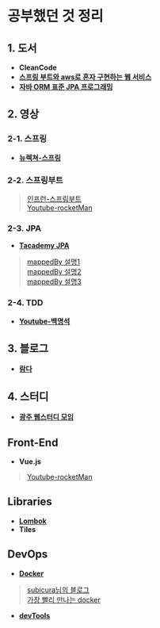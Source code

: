 # 공부했던 것 정리

## 1. 도서
 * **CleanCode**
 * **[스프링 부트와 aws로 혼자 구현하는 웹 서비스](https://github.com/kimmari10/freelec-springboot2-webservice)**
 * **[자바 ORM 표준 JPA 프로그래밍](https://github.com/holyeye/jpabook)**

## 2. 영상
### 2-1. 스프링
 * **[뉴렉쳐-스프링](http://newlecture.com/)**
### 2-2. 스프링부트
 > [인프런-스프링부트](https://www.inflearn.com/course/%EC%8A%A4%ED%94%84%EB%A7%81%EB%B6%80%ED%8A%B8)   
 > [Youtube-rocketMan](https://www.youtube.com/watch?v=yRfivQ90vcs)

### 2-3. JPA
 * **[Tacademy JPA](https://youtu.be/WfrSN9Z7MiA)**
 > [mappedBy 설명1](https://www.youtube.com/watch?v=0zTtkIYMOIw)   
 > [mappedBy 설명2](https://www.youtube.com/watch?v=0zTtkIYMOIw)   
 > [mappedBy 설명3](https://www.youtube.com/watch?v=hsSc5epPXDs)
### 2-4. TDD
 * **[Youtube-백명석](https://www.youtube.com/watch?v=wmHV6L0e1sU&index=7&t=1538s&list=PLagTY0ogyVkIl2kTr08w-4MLGYWJz7lNK)**

## 3. 블로그
 * **[람다](http://www.eriklievaart.com/blog/lambda.html)**
 
## 4. 스터디
 * **[광주 웹스터디 모임](http://study.gwangju.kr)**
 
## Front-End
 * **Vue.js**
 > [Youtube-rocketMan](https://www.youtube.com/watch?v=yRfivQ90vcs)
 
## Libraries
 * **[Lombok](https://cheese10yun.github.io/lombok/)**
 * **Tiles**

## DevOps
 * **[Docker](http://docker.io)**
 > [subicura님의 블로그](https://subicura.com/2017/01/19/docker-guide-for-beginners-1.html)   
 > [가장 빨리 만나는 docker](http://pyrasis.com/private/2014/11/30/publish-docker-for-the-really-impatient-book)
 * **[devTools](https://lhb0517.tistory.com/entry/SpringIntelliJ-SpringBoot-HotSwap-with-IntelliJ)**   
